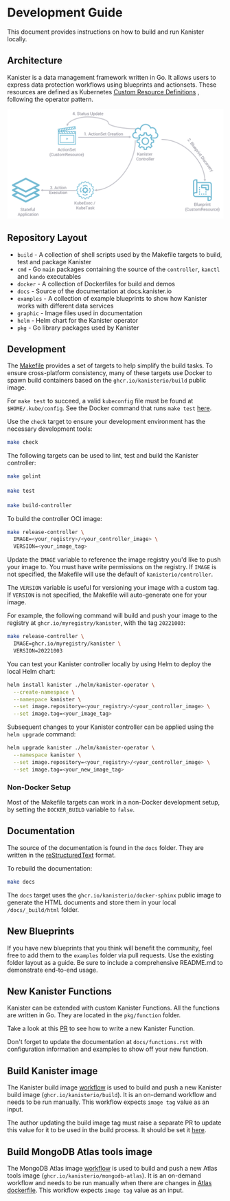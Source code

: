 # Development Guide

This document provides instructions on how to build and run Kanister locally.

## Architecture

Kanister is a data management framework written in Go. It allows users to
express data protection workflows using blueprints and actionsets. These
resources are defined as Kubernetes
[Custom Resource Definitions](https://docs.kanister.io/architecture.html#custom-resources)
, following the operator pattern.

[![kanister workflow](./graphic/kanister_workflow.png)](https://docs.kanister.io/architecture.html)

## Repository Layout

* `build` - A collection of shell scripts used by the Makefile targets to build,
test and package Kanister
* `cmd` - Go `main` packages containing the source of the `controller`,
`kanctl` and `kando` executables
* `docker` - A collection of Dockerfiles for build and demos
* `docs` - Source of the documentation at docs.kanister.io
* `examples` - A collection of example blueprints to show how Kanister works
with different data services
* `graphic` - Image files used in documentation
* `helm` - Helm chart for the Kanister operator
* `pkg` - Go library packages used by Kanister

## Development

The [Makefile](Makefile) provides a set of targets to help simplify the build
tasks. To ensure cross-platform consistency, many of these targets use Docker
to spawn build containers based on the `ghcr.io/kanisterio/build` public image.

For `make test` to succeed, a valid `kubeconfig` file must be found at
`$HOME/.kube/config`. See the Docker command that runs `make test` [here](https://github.com/kanisterio/kanister/blob/fa04d77eb6f5c92521d1413ddded385168f39f42/Makefile#L219).

Use the `check` target to ensure your development environment has the necessary
development tools:

```sh
make check
```

The following targets can be used to lint, test and build the Kanister
controller:
```sh
make golint

make test

make build-controller
```

To build the controller OCI image:
```sh
make release-controller \
  IMAGE=<your_registry>/<your_controller_image> \
  VERSION=<your_image_tag>
```

Update the `IMAGE` variable to reference the image registry you'd like to push
your image to. You must have write permissions on the registry. If `IMAGE` is
not specified, the Makefile will use the default of `kanisterio/controller`.

The `VERSION` variable is useful for versioning your image with a custom tag.
If `VERSION` is not specified, the Makefile will auto-generate one for your
image.

For example, the following command will build and push your image to the
registry at `ghcr.io/myregistry/kanister`, with the tag `20221003`:
```sh
make release-controller \
  IMAGE=ghcr.io/myregistry/kanister \
  VERSION=20221003
```

You can test your Kanister controller locally by using Helm to deploy the local
Helm chart:
```sh
helm install kanister ./helm/kanister-operator \
  --create-namespace \
  --namespace kanister \
  --set image.repository=<your_registry>/<your_controller_image> \
  --set image.tag=<your_image_tag>
```

Subsequent changes to your Kanister controller can be applied using the `helm
upgrade` command:

```sh
helm upgrade kanister ./helm/kanister-operator \
  --namespace kanister \
  --set image.repository=<your_registry>/<your_controller_image> \
  --set image.tag=<your_new_image_tag>
```

### Non-Docker Setup

Most of the Makefile targets can work in a non-Docker development setup, by
setting the `DOCKER_BUILD` variable to `false`.

## Documentation

The source of the documentation is found in the `docs` folder. They are written
in the [reStructuredText](https://docutils.sourceforge.io/rst.html) format.

To rebuild the documentation:

```sh
make docs
```

The `docs` target uses the `ghcr.io/kanisterio/docker-sphinx` public image to
generate the HTML documents and store them in your local `/docs/_build/html`
folder.

## New Blueprints

If you have new blueprints that you think will benefit the community, feel free
to add them to the `examples` folder via pull requests. Use the existing folder
layout as a guide. Be sure to include a comprehensive README.md to demonstrate
end-to-end usage.

## New Kanister Functions

Kanister can be extended with custom Kanister Functions. All the functions are
written in Go. They are located in the `pkg/function` folder.

Take a look at this [PR](https://github.com/kanisterio/kanister/pull/1282) to
see how to write a new Kanister Function.

Don't forget to update the documentation at `docs/functions.rst` with
configuration information and examples to show off your new function.

## Build Kanister image

The Kanister build image [workflow](.github/workflows/kanister-image-build.yaml)
is used to build and push a new Kanister build image (`ghcr.io/kanisterio/build`).
It is an on-demand workflow and needs to be run manually. This workflow expects
`image tag` value as an input.

The author updating the build image tag must raise a separate PR to update this
value for it to be used in the build process. It should be set it [here](https://github.com/kanisterio/kanister/blob/master/Makefile#L61).

## Build MongoDB Atlas tools image

The MongoDB Atlas image [workflow](.github/workflows/atlas-image-build.yaml)
is used to build and push a new Atlas tools image (`ghcr.io/kanisterio/mongodb-atlas`).
It is an on-demand workflow and needs to be run manually when there are changes
in [Atlas dockerfile](docker/mongodb-atlas/Dockerfile). This workflow expects
`image tag` value as an input.
